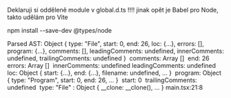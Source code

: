 Deklaruji si odděleně module v global.d.ts !!!! jinak opět je Babel pro Node, takto udělám pro Vite 


npm install --save-dev @types/node




Parsed AST: 
Object { type: "File", start: 0, end: 26, loc: {…}, errors: [], program: {…}, comments: [], leadingComments: undefined, innerComments: undefined, trailingComments: undefined }
​
comments: Array []
​
end: 26
​
errors: Array []
​
innerComments: undefined
​
leadingComments: undefined
​
loc: Object { start: {…}, end: {…}, filename: undefined, … }
​
program: Object { type: "Program", start: 0, end: 26, … }
​
start: 0
​
trailingComments: undefined
​
type: "File"
​
<prototype>: Object { __clone: __clone(), … }
main.tsx:21:8



